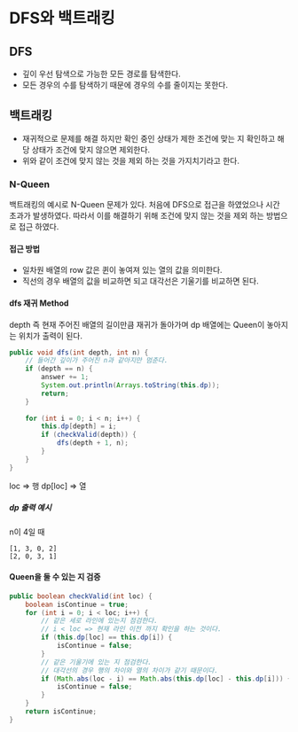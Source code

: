 # DFS와 백트래킹
## DFS
- 깊이 우선 탐색으로 가능한 모든 경로를 탐색한다.
- 모든 경우의 수를 탐색하기 때문에 경우의 수를 줄이지는 못한다.
## 백트래킹
- 재귀적으로 문제를 해결 하지만 확인 중인 상태가 제한 조건에 맞는 지 확인하고 해당 상태가 조건에 맞지 않으면 제외한다.
- 위와 같이 조건에 맞지 않는 것을 제외 하는 것을 가지치기라고 한다.
### N-Queen
백트래킹의 예시로 N-Queen 문제가 있다.
처음에 DFS으로 접근을 하였었으나 시간 초과가 발생하였다.
따라서 이를 해결하기 위해 조건에 맞지 않는 것을 제외 하는 방법으로 접근 하였다.

#### 접근 방법
- 일차원 배열의 row 값은 퀸이 놓여져 있는 열의 값을 의미한다.  
- 직선의 경우 배열의 값을 비교하면 되고 대각선은 기울기를 비교하면 된다.

#### dfs 재귀 Method
depth 즉 현재 주어진 배열의 길이만큼 재귀가 돌아가며 dp 배열에는 Queen이 놓아지는 위치가 출력이 된다.
```Java
public void dfs(int depth, int n) {  
    // 들어간 깊이가 주어진 n과 같아지만 멈춘다.  
    if (depth == n) {  
        answer += 1;  
        System.out.println(Arrays.toString(this.dp));  
        return;  
    }  
  
    for (int i = 0; i < n; i++) {  
        this.dp[depth] = i;  
        if (checkValid(depth)) {  
            dfs(depth + 1, n);  
        }  
    }  
}
```

loc  => 행
dp[loc] => 열
##### dp 출력 예시
n이 4일 때
```Text
[1, 3, 0, 2]
[2, 0, 3, 1]
```

#### Queen을 둘 수 있는 지 검증
```Java
public boolean checkValid(int loc) {  
    boolean isContinue = true;  
    for (int i = 0; i < loc; i++) {  
		// 같은 세로 라인에 있는지 점검한다.
		// i < loc => 현재 라인 이전 까지 확인을 하는 것이다.
        if (this.dp[loc] == this.dp[i]) {  
            isContinue = false;  
        }  
        // 같은 기울기에 있는 지 점검한다. 
        // 대각선의 경우 행의 차이와 열의 차이가 같기 때문이다.
        if (Math.abs(loc - i) == Math.abs(this.dp[loc] - this.dp[i])) {  
            isContinue = false;  
        }  
    }  
    return isContinue;  
}
```